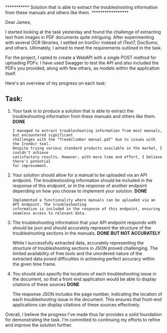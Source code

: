 *********** Solution that is able to extract the troubleshooting information from these manuals and others like them. *****************

Dear James,

I started looking at the task yesterday and found the challenge of extracting text from images in PDF documents quite intriguing. After experimenting with several OCR libraries, I settled on IronOcr instead of iText7, DocSumo, and others. Ultimately, I aimed to meet the requirements outlined in the task.

For the project, I opted to create a WebAPI with a single POST method for uploading PDFs. I have used Swagger to test the API and also included the PDFs you provided, along with few others, as models within the application itself.

Here's an overview of my progress on each task:

Task:
-----
1) Your task is to produce a solution that is able to extract the troubleshooting information from these manuals and others like them. **DONE**

       I managed to extract troubleshooting information from most manuals, but encountered significant
       challenges with the "Treadclimber manual.pdf" due to issues with the IronOcr tool.
       Despite trying various standard products available in the market, I couldn't achieve
       satisfactory results. However, with more time and effort, I believe there's potential
       for improvement.

3) Your solution should allow for a manual to be uploaded via an API endpoint. The troubleshooting information should be included in the response of this endpoint, or in the response of another endpoint
   depending on how you choose to implement your solution. **DONE**

       Implemented a functionality where manuals can be uploaded via an API endpoint. The troubleshooting
       information is included in the response of this endpoint, ensuring seamless access to relevant data.

5) The troubleshooting information that your API endpoint responds with should be json and should accurately represent the structure of the troubleshooting sections in the manuals. **DONE BUT NOT ACCURATELY**

      While I successfully extracted data, accurately representing the structure of troubleshooting sections in JSON proved challenging.
      The limited availability of free tools and the unordered nature of the extracted data posed difficulties in achieving perfect
      accuracy within the given time frame.

6) You should also specify the locations of each troubleshooting issue in the document, so that a front end application would be able to display citations of these sources  **DONE**
    
      The response JSON includes the page number, indicating the location of each troubleshooting issue in the document.
      This ensures that front-end applications can display citations of these sources effectively.

Overall, I believe the progress I've made thus far provides a solid foundation for demonstrating the task. I'm committed to continuing my efforts to refine and improve the solution further.
   
   
